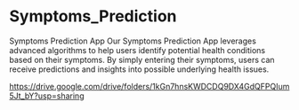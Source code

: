 # Symptoms_Prediction
Symptoms Prediction App Our Symptoms Prediction App leverages advanced algorithms to help users identify potential health conditions based on their symptoms. By simply entering their symptoms, users can receive predictions and insights into possible underlying health issues. 


https://drive.google.com/drive/folders/1kGn7hnsKWDCDQ9DX4GdQFPQIum5Jt_bY?usp=sharing
